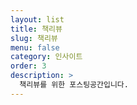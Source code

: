 ```yaml
---
layout: list
title: 책리뷰
slug: 책리뷰
menu: false
category: 인사이트
order: 3
description: >
  책리뷰를 위한 포스팅공간입니다.
---
```

